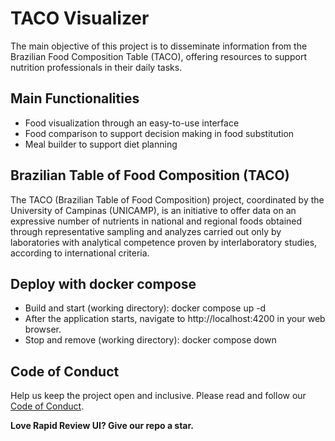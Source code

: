 # TACO Visualizer

The main objective of this project is to disseminate information from the Brazilian Food Composition Table (TACO), offering resources to support nutrition professionals in their daily tasks.

## Main Functionalities

- Food visualization through an easy-to-use interface
- Food comparison to support decision making in food substitution
- Meal builder to support diet planning

## Brazilian Table of Food Composition (TACO)

The TACO (Brazilian Table of Food Composition) project, coordinated by the University of Campinas (UNICAMP), is an initiative to offer data on an expressive number of nutrients in national and regional foods obtained through representative sampling and analyzes carried out only by laboratories with analytical competence proven by interlaboratory studies, according to international criteria.

## Deploy with docker compose

- Build and start (working directory): docker compose up -d
- After the application starts, navigate to http://localhost:4200 in your web browser.
- Stop and remove (working directory): docker compose down

## Code of Conduct

Help us keep the project open and inclusive. Please read and follow our [Code of Conduct][codeofconduct].

**Love Rapid Review UI? Give our repo a star.**

[codeofconduct]: CODE_OF_CONDUCT.md